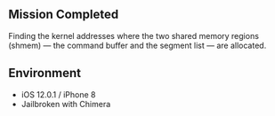 ## Mission Completed
Finding the kernel addresses where the two shared memory regions (shmem) — the command buffer and the segment list — are allocated.
<br>

## Environment
- iOS 12.0.1 / iPhone 8
- Jailbroken with Chimera
